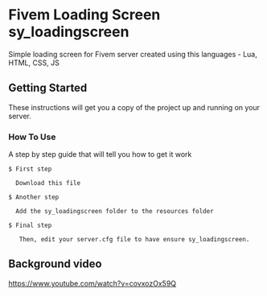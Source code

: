 # Fivem Loading Screen sy_loadingscreen

Simple loading screen for Fivem server created using this languages - Lua, HTML, CSS, JS

## Getting Started

These instructions will get you a copy of the project up and running on your server.

### How To Use

A step by step guide that will tell you how to get it work

```
$ First step

  Download this file
  
$ Another step

  Add the sy_loadingscreen folder to the resources folder
  
$ Final step

   Then, edit your server.cfg file to have ensure sy_loadingscreen.

```
 ## Background video
 
  https://www.youtube.com/watch?v=covxozOx59Q

